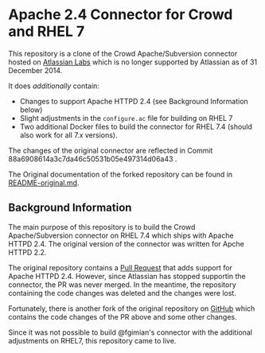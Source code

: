 # Apache 2.4 Connector for Crowd and RHEL 7

This repository is a clone of the Crowd Apache/Subversion connector hosted on [Atlassian Labs](https://bitbucket.org/atlassianlabs/cwdapache.git) which is no longer supported by Atlassian as of 31 December 2014.

It does *additionally* contain:
- Changes to support Apache HTTPD 2.4 (see Background Information below)
- Slight adjustments in the `configure.ac` file for building on RHEL 7
- Two additional Docker files to build the connector for RHEL 7.4 (should also work for all 7.x versions).
 
The changes of the original connector are reflected in Commit 88a6908614a3c7da46c50531b05e497314d06a43 .

The Original documentation of the forked repository can be found in [README-original.md](README-original.md).

## Background Information
The main purpose of this repository is to build the Crowd Apache/Subversion connector on RHEL 7.4 which ships with Apache HTTPD 2.4. The original version of the connector was written for Apche HTTPD 2.2.

The original repository contains a [Pull Request](https://bitbucket.org/atlassianlabs/cwdapache/pull-requests/18/added-apache-24-compatibility-and-fixed/diff) that adds support for Apache HTTPD 2.4. However, since Atlassian has stopped supportin the connector, the PR was never merged. In the meantime, the repository containing the code changes was deleted and the changes were lost.

Fortunately, there is another fork of the original repository on [GitHub](https://github.com/fgimian/cwdapache.git) which contains the code changes of the PR above and some other changes.

Since it was not possible to build @fgimian's connector with the additional adjustments on RHEL7, this repository came to live.


